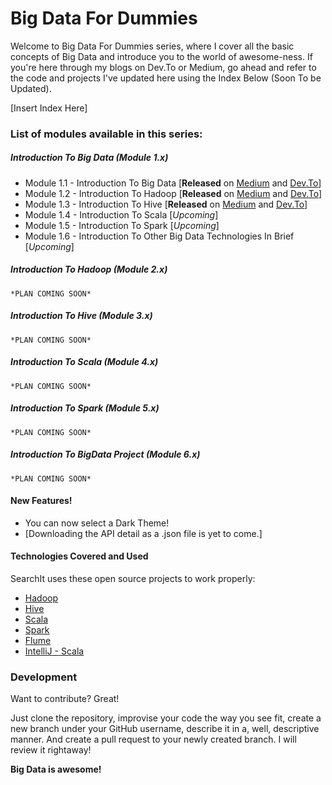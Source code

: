 # Big Data For Dummies

Welcome to Big Data For Dummies series, where I cover all the basic concepts of Big Data and introduce you to the world of awesome-ness. 
If you're here through my blogs on Dev.To or Medium, go ahead and refer to the code and projects I've updated here using the Index Below (Soon To be Updated).

[Insert Index Here]

### List of modules available in this series:

##### Introduction To Big Data (Module 1.x)
  - Module 1.1 - Introduction To Big Data [**Released** on [Medium](https://medium.com/analytics-vidhya/introduction-to-bigdata-for-dummies-module-1-1-9e3eea6e65f) and [Dev.To](https://dev.to/theflopguy/introduction-to-bigdata-for-dummies-module-1-1-31o6)]
  - Module 1.2 - Introduction To Hadoop [**Released** on [Medium](https://medium.com/@theflopguy/introduction-to-hadoop-for-dummies-module-1-2-cdb782a776cd) and [Dev.To](https://dev.to/theflopguy/introduction-to-hadoop-for-dummies-module1-2-21bm)]
  - Module 1.3 - Introduction To Hive [**Released** on [Medium](https://medium.com/@theflopguy/introduction-to-hive-for-dummies-module-1-3-5f6c12c4917) and [Dev.To](https://dev.to/theflopguy/introduction-to-hive-for-dummies-module1-3-2pp1)]
  - Module 1.4 - Introduction To Scala [*Upcoming*]
  - Module 1.5 - Introduction To Spark [*Upcoming*]
  - Module 1.6 - Introduction To Other Big Data Technologies In Brief [*Upcoming*]

##### Introduction To Hadoop (Module 2.x)
    *PLAN COMING SOON*
    
##### Introduction To Hive (Module 3.x)
    *PLAN COMING SOON*
    
##### Introduction To Scala (Module 4.x)
    *PLAN COMING SOON*
    
##### Introduction To Spark (Module 5.x)
    *PLAN COMING SOON*
 
##### Introduction To BigData Project (Module 6.x)
    *PLAN COMING SOON*
    

#### New Features!

  - You can now select a Dark Theme!
  - [Downloading the API detail as a .json file is yet to come.]


#### Technologies Covered and Used

SearchIt uses these open source projects to work properly:

* [Hadoop](https://hadoop.apache.org/)
* [Hive](https://hive.apache.org/)
* [Scala](https://www.scala-lang.org/) 
* [Spark](http://spark.apache.org/) 
* [Flume](https://flume.apache.org/)
* [IntelliJ - Scala](https://www.jetbrains.com/idea/) 

### Development

Want to contribute? Great!

Just clone the repository, improvise your code the way you see fit, create a new branch under your GitHub username, describe it in a, well, descriptive manner. And create a pull request to your newly created branch. I will review it rightaway!


**Big Data is awesome!**
